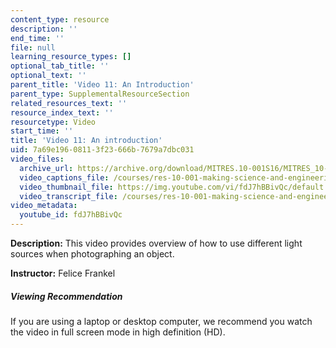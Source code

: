 ```yaml
---
content_type: resource
description: ''
end_time: ''
file: null
learning_resource_types: []
optional_tab_title: ''
optional_text: ''
parent_title: 'Video 11: An Introduction'
parent_type: SupplementalResourceSection
related_resources_text: ''
resource_index_text: ''
resourcetype: Video
start_time: ''
title: 'Video 11: An introduction'
uid: 7a69e196-0811-3f23-666b-7679a7dbc031
video_files:
  archive_url: https://archive.org/download/MITRES.10-001S16/MITRES_10-001S16_Track15_300k.mp4
  video_captions_file: /courses/res-10-001-making-science-and-engineering-pictures-a-practical-guide-to-presenting-your-work-spring-2016/0abc23795e955dc6a30b60b1717f4fc2_fdJ7hBBivQc.vtt
  video_thumbnail_file: https://img.youtube.com/vi/fdJ7hBBivQc/default.jpg
  video_transcript_file: /courses/res-10-001-making-science-and-engineering-pictures-a-practical-guide-to-presenting-your-work-spring-2016/711806f4b6564bc3d04d0ab48ff711aa_fdJ7hBBivQc.pdf
video_metadata:
  youtube_id: fdJ7hBBivQc
---
```


**Description:** This video provides overview of how to use different light sources when photographing an object.

**Instructor:** Felice Frankel

##### Viewing Recommendation

If you are using a laptop or desktop computer, we recommend you watch the video in full screen mode in high definition (HD).